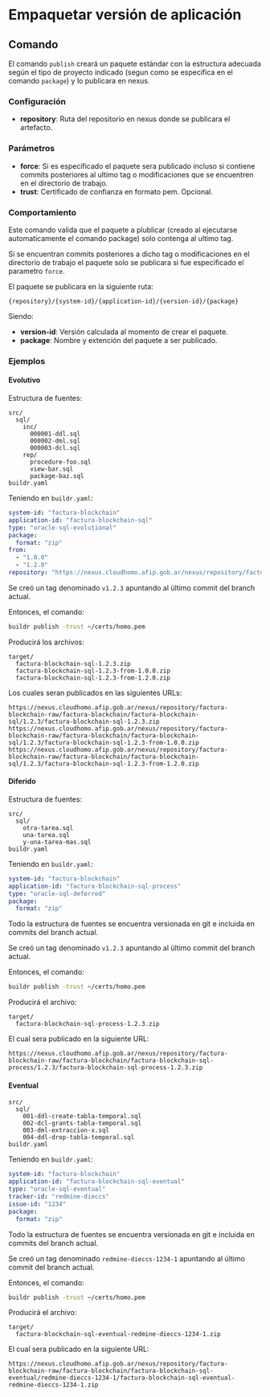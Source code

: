 # Empaquetar versión de aplicación

## Comando

El comando `publish` creará un paquete estándar con la estructura adecuada según el tipo de proyecto indicado (segun como se especifica en el comando `package`) y lo publicara en nexus.

### Configuración

* **repository**: Ruta del repositorio en nexus donde se publicara el artefacto.

### Parámetros

* **force**: Si es especificado el paquete sera publicado incluso si contiene commits posteriores al ultimo tag o modificaciones que se encuentren en el directorio de trabajo.
* **trust**: Certificado de confianza en formato pem.  Opcional.

### Comportamiento

Este comando valida que el paquete a plublicar (creado al ejecutarse automaticamente el comando package) solo contenga al ultimo tag. 

Si se encuentran commits posteriores a dicho tag o modificaciones en el directorio de trabajo el paquete solo se publicara si fue especificado el parametro `force`.

El paquete se publicara en la siguiente ruta:

    {repository}/{system-id}/{application-id}/{version-id}/{package}

Siendo:

* **version-id**: Versión calculada al momento de crear el paquete.
* **package**: Nombre y extención del paquete a ser publicado.

### Ejemplos

#### Evolutivo

Estructura de fuentes:

```tree
src/
  sql/
    inc/
      000001-ddl.sql
      000002-dml.sql
      000003-dcl.sql
    rep/
      procedure-foo.sql
      view-bar.sql
      package-baz.sql
buildr.yaml
```

Teniendo en `buildr.yaml`:

```yaml
system-id: "factura-blockchain"
application-id: "factura-blockchain-sql"
type: "oracle-sql-evolutional"
package:
  format: "zip"
from:
  - "1.0.0"
  - "1.2.0"
repository: "https://nexus.cloudhomo.afip.gob.ar/nexus/repository/factura-blockchain-raw/"
```

Se creó un tag denominado `v1.2.3` apuntando al último commit del branch actual.

Entonces, el comando:

```sh
buildr publish -trust ~/certs/homo.pem
```

Producirá los archivos:

```tree
target/
  factura-blockchain-sql-1.2.3.zip
  factura-blockchain-sql-1.2.3-from-1.0.0.zip
  factura-blockchain-sql-1.2.3-from-1.2.0.zip
```

Los cuales seran publicados en las siguientes URLs:

    https://nexus.cloudhomo.afip.gob.ar/nexus/repository/factura-blockchain-raw/factura-blockchain/factura-blockchain-sql/1.2.3/factura-blockchain-sql-1.2.3.zip
    https://nexus.cloudhomo.afip.gob.ar/nexus/repository/factura-blockchain-raw/factura-blockchain/factura-blockchain-sql/1.2.3/factura-blockchain-sql-1.2.3-from-1.0.0.zip
    https://nexus.cloudhomo.afip.gob.ar/nexus/repository/factura-blockchain-raw/factura-blockchain/factura-blockchain-sql/1.2.3/factura-blockchain-sql-1.2.3-from-1.2.0.zip

#### Diferido

Estructura de fuentes:

```tree
src/
  sql/
    otra-tarea.sql
    una-tarea.sql
    y-una-tarea-mas.sql
buildr.yaml
```

Teniendo en `buildr.yaml`:

```yaml
system-id: "factura-blockchain"
application-id: "factura-blockchain-sql-process"
type: "oracle-sql-deferred"
package:
  format: "zip"
```

Todo la estructura de fuentes se encuentra versionada en git e incluida en commits del branch actual.

Se creó un tag denominado `v1.2.3` apuntando al último commit del branch actual.

Entonces, el comando:

```sh
buildr publish -trust ~/certs/homo.pem
```

Producirá el archivo:

```tree
target/
  factura-blockchain-sql-process-1.2.3.zip
```

El cual sera publicado en la siguiente URL:

    https://nexus.cloudhomo.afip.gob.ar/nexus/repository/factura-blockchain-raw/factura-blockchain/factura-blockchain-sql-process/1.2.3/factura-blockchain-sql-process-1.2.3.zip

#### Eventual

```tree
src/
  sql/
    001-ddl-create-tabla-temporal.sql
    002-dcl-grants-tabla-temporal.sql
    003-dml-extraccion-x.sql
    004-ddl-drop-tabla-temporal.sql
buildr.yaml
```

Teniendo en `buildr.yaml`:

```yaml
system-id: "factura-blockchain"
application-id: "factura-blockchain-sql-eventual"
type: "oracle-sql-eventual"
tracker-id: "redmine-dieccs"
issue-id: "1234"
package:
  format: "zip"
```

Todo la estructura de fuentes se encuentra versionada en git e incluida en commits del branch actual.

Se creó un tag denominado `redmine-dieccs-1234-1` apuntando al último commit del branch actual.

Entonces, el comando:

```sh
buildr publish -trust ~/certs/homo.pem
```

Producirá el archivo:

```tree
target/
  factura-blockchain-sql-eventual-redmine-dieccs-1234-1.zip
```

El cual sera publicado en la siguiente URL:

    https://nexus.cloudhomo.afip.gob.ar/nexus/repository/factura-blockchain-raw/factura-blockchain/factura-blockchain-sql-eventual/redmine-dieccs-1234-1/factura-blockchain-sql-eventual-redmine-dieccs-1234-1.zip